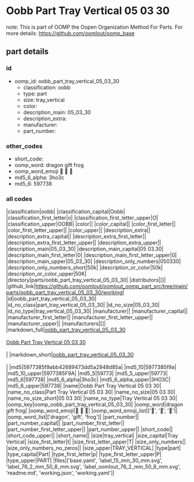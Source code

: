 # Oobb Part Tray Vertical 05 03 30  

note: This is part of OOMP the Oopen Organization Method For Parts. For more details: https://github.com/oomlout/oomp_base

##  part details





### id
* oomp_id: oobb_part_tray_vertical_05_03_30
  * classification: oobb
  * type: part
  * size: tray_vertical
  * color: 
  * description_main: 05_03_30
  * description_extra: 
  * manufacturer: 
  * part_number: 

### other_codes
* short_code: 
* oomp_word: dragon gift frog
* oomp_word_emoji :dragon: :gift: :frog:
* md5_6_alpha: 3ho3c
* md5_6: 597738

### all codes 
|classification|oobb|
|classification_capital|Oobb|
|classification_first_letter|o|
|classification_first_letter_upper|O|
|classification_upper|OOBB|
|color||
|color_capital||
|color_first_letter||
|color_first_letter_upper||
|color_upper||
|description_extra||
|description_extra_capital||
|description_extra_first_letter||
|description_extra_first_letter_upper||
|description_extra_upper||
|description_main|05_03_30|
|description_main_capital|05 03.30|
|description_main_first_letter|0|
|description_main_first_letter_upper|0|
|description_main_upper|05_03_30|
|description_only_numbers|050330|
|description_only_numbers_short|50k|
|description_or_color|50k|
|description_or_color_upper|50K|
|directory|parts/oobb_part_tray_vertical_05_03_30|
|distributors|[]|
|github_link|https://github.com/oomlout/oomlout_oomp_part_src/tree/main/parts/oobb_part_tray_vertical_05_03_30/working|
|id|oobb_part_tray_vertical_05_03_30|
|id_no_class|part_tray_vertical_05_03_30|
|id_no_size|05_03_30|
|id_no_type|tray_vertical_05_03_30|
|manufacturer||
|manufacturer_capital||
|manufacturer_first_letter||
|manufacturer_first_letter_upper||
|manufacturer_upper||
|manufacturers|[]|
|markdown_full|[oobb_part_tray_vertical_05_03_30](https://github.com/oomlout/oomlout_oomp_part_src/tree/main/parts/oobb_part_tray_vertical_05_03_30/working)<br>[](https://github.com/oomlout/oomlout_oomp_part_src/tree/main/parts/oobb_part_tray_vertical_05_03_30/working)<br>[Oobb Part Tray Vertical 05 03 30](https://github.com/oomlout/oomlout_oomp_part_src/tree/main/parts/oobb_part_tray_vertical_05_03_30/working)<br><br>|
|markdown_short|[oobb_part_tray_vertical_05_03_30](https://github.com/oomlout/oomlout_oomp_part_src/tree/main/parts/oobb_part_tray_vertical_05_03_30/working)<br><br>|
|md5|5977385f9abb42689473dd5a2948d85a|
|md5_10|5977385f9a|
|md5_10_upper|5977385F9A|
|md5_5|59773|
|md5_5_upper|59773|
|md5_6|597738|
|md5_6_alpha|3ho3c|
|md5_6_alpha_upper|3HO3C|
|md5_6_upper|597738|
|name|Oobb Part Tray Vertical 05 03 30|
|name_no_class|Part Tray Vertical 05 03 30|
|name_no_size|05 03 30|
|name_no_size_short|05 03 30|
|name_no_type|Tray Vertical 05 03 30|
|oomp_key|oomp_oobb_part_tray_vertical_05_03_30|
|oomp_word|dragon gift frog|
|oomp_word_emoji|:dragon: :gift: :frog:|
|oomp_word_emoji_list|[':dragon:', ':gift:', ':frog:']|
|oomp_word_list|['dragon', 'gift', 'frog']|
|part_number||
|part_number_capital||
|part_number_first_letter||
|part_number_first_letter_upper||
|part_number_upper||
|short_code||
|short_code_upper||
|short_name||
|size|tray_vertical|
|size_capital|Tray Vertical|
|size_first_letter|t|
|size_first_letter_upper|T|
|size_only_numbers||
|size_only_numbers_no_zeros||
|size_upper|TRAY_VERTICAL|
|type|part|
|type_capital|Part|
|type_first_letter|p|
|type_first_letter_upper|P|
|type_upper|PART|
|files|['base.yaml', 'label_15_mm_30_mm.svg', 'label_76_2_mm_50_8_mm.svg', 'label_oomlout_76_2_mm_50_8_mm.svg', 'readme.md', 'working.json', 'working.yaml']|
